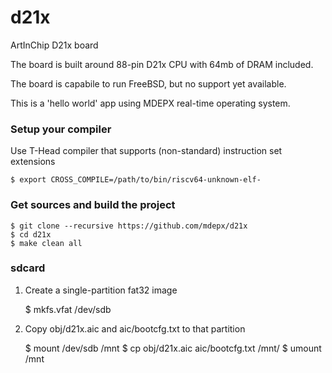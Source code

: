 # d21x

ArtInChip D21x board

The board is built around 88-pin D21x CPU with 64mb of DRAM included.

The board is capabile to run FreeBSD, but no support yet available.

This is a 'hello world' app using MDEPX real-time operating system.

### Setup your compiler

Use T-Head compiler that supports (non-standard) instruction set extensions

    $ export CROSS_COMPILE=/path/to/bin/riscv64-unknown-elf-

### Get sources and build the project
    $ git clone --recursive https://github.com/mdepx/d21x
    $ cd d21x
    $ make clean all

### sdcard ###

 1. Create a single-partition fat32 image

    $ mkfs.vfat /dev/sdb

 1. Copy obj/d21x.aic and aic/bootcfg.txt to that partition

    $ mount /dev/sdb /mnt
    $ cp obj/d21x.aic aic/bootcfg.txt /mnt/
    $ umount /mnt
